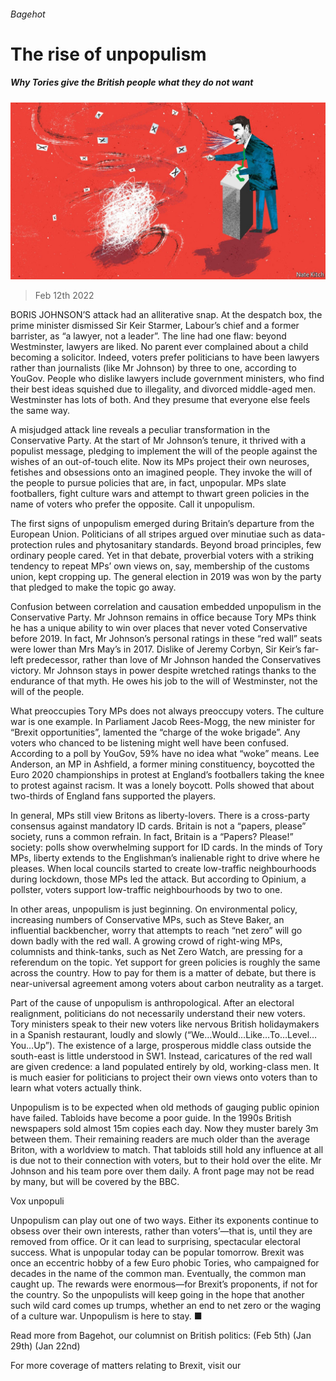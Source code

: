 ###### Bagehot

# The rise of unpopulism 

##### Why Tories give the British people what they do not want 

![image](images/20220212_BRD000_0.jpg) 

> Feb 12th 2022 

BORIS JOHNSON’S attack had an alliterative snap. At the despatch box, the prime minister dismissed Sir Keir Starmer, Labour’s chief and a former barrister, as “a lawyer, not a leader”. The line had one flaw: beyond Westminster, lawyers are liked. No parent ever complained about a child becoming a solicitor. Indeed, voters prefer politicians to have been lawyers rather than journalists (like Mr Johnson) by three to one, according to YouGov. People who dislike lawyers include government ministers, who find their best ideas squished due to illegality, and divorced middle-aged men. Westminster has lots of both. And they presume that everyone else feels the same way.

A misjudged attack line reveals a peculiar transformation in the Conservative Party. At the start of Mr Johnson’s tenure, it thrived with a populist message, pledging to implement the will of the people against the wishes of an out-of-touch elite. Now its MPs project their own neuroses, fetishes and obsessions onto an imagined people. They invoke the will of the people to pursue policies that are, in fact, unpopular. MPs slate footballers, fight culture wars and attempt to thwart green policies in the name of voters who prefer the opposite. Call it unpopulism.


The first signs of unpopulism emerged during Britain’s departure from the European Union. Politicians of all stripes argued over minutiae such as data-protection rules and phytosanitary standards. Beyond broad principles, few ordinary people cared. Yet in that debate, proverbial voters with a striking tendency to repeat MPs’ own views on, say, membership of the customs union, kept cropping up. The general election in 2019 was won by the party that pledged to make the topic go away.

Confusion between correlation and causation embedded unpopulism in the Conservative Party. Mr Johnson remains in office because Tory MPs think he has a unique ability to win over places that never voted Conservative before 2019. In fact, Mr Johnson’s personal ratings in these “red wall” seats were lower than Mrs May’s in 2017. Dislike of Jeremy Corbyn, Sir Keir’s far-left predecessor, rather than love of Mr Johnson handed the Conservatives victory. Mr Johnson stays in power despite wretched ratings thanks to the endurance of that myth. He owes his job to the will of Westminster, not the will of the people.

What preoccupies Tory MPs does not always preoccupy voters. The culture war is one example. In Parliament Jacob Rees-Mogg, the new minister for “Brexit opportunities”, lamented the “charge of the woke brigade”. Any voters who chanced to be listening might well have been confused. According to a poll by YouGov, 59% have no idea what “woke” means. Lee Anderson, an MP in Ashfield, a former mining constituency, boycotted the Euro 2020 championships in protest at England’s footballers taking the knee to protest against racism. It was a lonely boycott. Polls showed that about two-thirds of England fans supported the players.

In general, MPs still view Britons as liberty-lovers. There is a cross-party consensus against mandatory ID cards. Britain is not a “papers, please” society, runs a common refrain. In fact, Britain is a “Papers? Please!” society: polls show overwhelming support for ID cards. In the minds of Tory MPs, liberty extends to the Englishman’s inalienable right to drive where he pleases. When local councils started to create low-traffic neighbourhoods during lockdown, those MPs led the attack. But according to Opinium, a pollster, voters support low-traffic neighbourhoods by two to one.

In other areas, unpopulism is just beginning. On environmental policy, increasing numbers of Conservative MPs, such as Steve Baker, an influential backbencher, worry that attempts to reach “net zero” will go down badly with the red wall. A growing crowd of right-wing MPs, columnists and think-tanks, such as Net Zero Watch, are pressing for a referendum on the topic. Yet support for green policies is roughly the same across the country. How to pay for them is a matter of debate, but there is near-universal agreement among voters about carbon neutrality as a target.

Part of the cause of unpopulism is anthropological. After an electoral realignment, politicians do not necessarily understand their new voters. Tory ministers speak to their new voters like nervous British holidaymakers in a Spanish restaurant, loudly and slowly (“We…Would…Like…To…Level…You…Up”). The existence of a large, prosperous middle class outside the south-east is little understood in SW1. Instead, caricatures of the red wall are given credence: a land populated entirely by old, working-class men. It is much easier for politicians to project their own views onto voters than to learn what voters actually think.

Unpopulism is to be expected when old methods of gauging public opinion have failed. Tabloids have become a poor guide. In the 1990s British newspapers sold almost 15m copies each day. Now they muster barely 3m between them. Their remaining readers are much older than the average Briton, with a worldview to match. That tabloids still hold any influence at all is due not to their connection with voters, but to their hold over the elite. Mr Johnson and his team pore over them daily. A front page may not be read by many, but will be covered by the BBC.

Vox unpopuli

Unpopulism can play out one of two ways. Either its exponents continue to obsess over their own interests, rather than voters’—that is, until they are removed from office. Or it can lead to surprising, spectacular electoral success. What is unpopular today can be popular tomorrow. Brexit was once an eccentric hobby of a few Euro phobic Tories, who campaigned for decades in the name of the common man. Eventually, the common man caught up. The rewards were enormous—for Brexit’s proponents, if not for the country. So the unpopulists will keep going in the hope that another such wild card comes up trumps, whether an end to net zero or the waging of a culture war. Unpopulism is here to stay. ■

Read more from Bagehot, our columnist on British politics: (Feb 5th) (Jan 29th) (Jan 22nd)

For more coverage of matters relating to Brexit, visit our 

